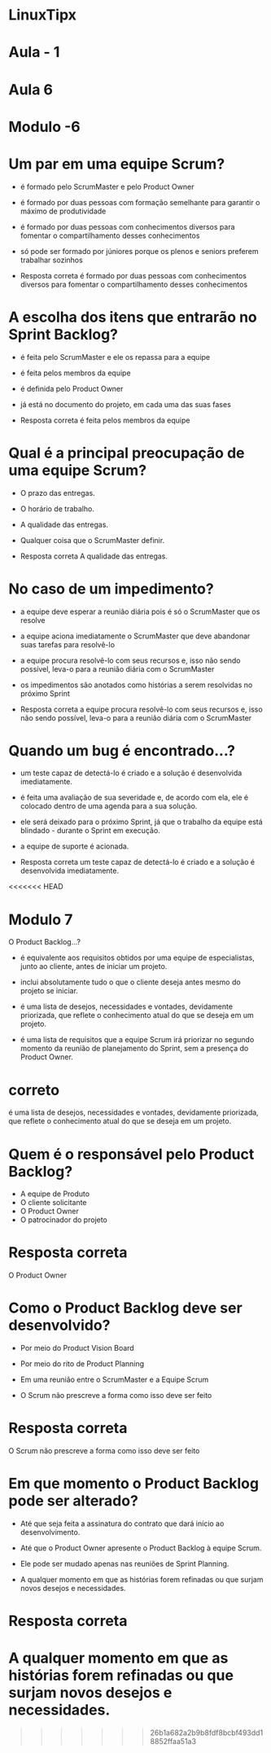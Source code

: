 # LinuxTipx
# Aula - 1

# Aula 6

# Modulo -6 

# Um par em uma equipe Scrum?
- é formado pelo ScrumMaster e pelo Product Owner
- é formado por duas pessoas com formação semelhante para garantir o máximo de produtividade
- é formado por duas pessoas com conhecimentos diversos para fomentar o compartilhamento desses conhecimentos
- só pode ser formado por júniores porque os plenos e seniors preferem trabalhar sozinhos

- Resposta correta
é formado por duas pessoas com conhecimentos diversos para fomentar o compartilhamento desses conhecimentos

# A escolha dos itens que entrarão no Sprint Backlog?

- é feita pelo ScrumMaster e ele os repassa para a equipe 
- é feita pelos membros da equipe
- é definida pelo Product Owner
- já está no documento do projeto, em cada uma das suas fases

- Resposta correta
é feita pelos membros da equipe

# Qual é a principal preocupação de uma equipe Scrum?

- O prazo das entregas. 
- O horário de trabalho. 
- A qualidade das entregas.
- Qualquer coisa que o ScrumMaster definir.

- Resposta correta
A qualidade das entregas.

# No caso de um impedimento?

- a equipe deve esperar a reunião diária pois é só o ScrumMaster que os resolve 
- a equipe aciona imediatamente o ScrumMaster que deve abandonar suas tarefas para resolvê-lo  
- a equipe procura resolvê-lo com seus recursos e, isso não sendo possível, leva-o para a reunião diária com o ScrumMaster 
- os impedimentos são anotados como histórias a serem resolvidas no próximo Sprint

- Resposta correta
a equipe procura resolvê-lo com seus recursos e, isso não sendo possível, leva-o para a reunião diária com o ScrumMaster

# Quando um bug é encontrado...?
 
- um teste capaz de detectá-lo é criado e a solução é desenvolvida imediatamente.
- é feita uma avaliação de sua severidade e, de acordo com ela, ele é colocado dentro de uma agenda para a sua solução.
- ele será deixado para o próximo Sprint, já que o trabalho da equipe está blindado - durante o Sprint em execução.
- a equipe de suporte é acionada.

- Resposta correta
um teste capaz de detectá-lo é criado e a solução é desenvolvida imediatamente.
</p>
<<<<<<< HEAD

# Modulo 7 

O Product Backlog...?
 
 
 - é equivalente aos requisitos obtidos por uma equipe de especialistas, junto ao cliente, antes de iniciar um projeto.
 
- inclui absolutamente tudo o que o cliente deseja antes mesmo do projeto se iniciar.

- é uma lista de desejos, necessidades e vontades, devidamente priorizada, que reflete o conhecimento atual do que se deseja em um projeto.

- é uma lista de requisitos que a equipe Scrum irá priorizar no segundo momento da reunião de planejamento do Sprint, sem a presença do Product Owner.

# correto
é uma lista de desejos, necessidades e vontades, devidamente priorizada, que reflete o conhecimento atual do que se deseja em um projeto.

# Quem é o responsável pelo Product Backlog?  
 
- A equipe de Produto
- O cliente solicitante
- O Product Owner
- O patrocinador do projeto

# Resposta correta
O Product Owner


# Como o Product Backlog deve ser desenvolvido?

- Por meio do Product Vision Board

- Por meio do rito de Product Planning

- Em uma reunião entre o ScrumMaster e a Equipe Scrum

- O Scrum não prescreve a forma como isso deve ser feito

# Resposta correta
O Scrum não prescreve a forma como isso deve ser feito

# Em que momento o Product Backlog pode ser alterado?
 
- Até que seja feita a assinatura do contrato que dará início ao desenvolvimento.

 
- Até que o Product Owner apresente o Product Backlog à equipe Scrum.


- Ele pode ser mudado apenas nas reuniões de Sprint Planning.

- A qualquer momento em que as histórias forem refinadas ou que surjam novos desejos e necessidades.

# Resposta correta
A qualquer momento em que as histórias forem refinadas ou que surjam novos desejos e necessidades.
=======
>>>>>>> 26b1a682a2b9b8fdf8bcbf493dd18852ffaa51a3
